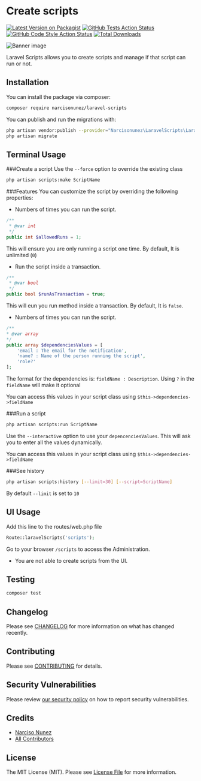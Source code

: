 # Create scripts

[![Latest Version on Packagist](https://img.shields.io/packagist/v/narcisonunez/laravel-scripts.svg?style=flat-square)](https://packagist.org/packages/narcisonunez/laravel-scripts)
[![GitHub Tests Action Status](https://img.shields.io/github/workflow/status/narcisonunez/laravel-scripts/run-tests?label=tests)](https://github.com/narcisonunez/laravel-scripts/actions?query=workflow%3ATests+branch%3Amaster)
[![GitHub Code Style Action Status](https://img.shields.io/github/workflow/status/narcisonunez/laravel-scripts/Check%20&%20fix%20styling?label=code%20style)](https://github.com/narcisonunez/laravel-scripts/actions?query=workflow%3A"Check+%26+fix+styling"+branch%3Amaster)
[![Total Downloads](https://img.shields.io/packagist/dt/narcisonunez/laravel-scripts.svg?style=flat-square)](https://packagist.org/packages/narcisonunez/laravel-scripts)

![Banner image](https://banners.beyondco.de/Laravel%20Scripts.png?theme=light&packageManager=composer+require&packageName=narcisonunez%2Flaravel-scripts&pattern=topography&style=style_2&description=&md=1&showWatermark=1&fontSize=100px&images=https%3A%2F%2Flaravel.com%2Fimg%2Flogomark.min.svg
)

Laravel Scripts allows you to create scripts and manage if that script can run or not.

## Installation

You can install the package via composer:

```bash
composer require narcisonunez/laravel-scripts
```

You can publish and run the migrations with:

```bash
php artisan vendor:publish --provider="Narcisonunez\LaravelScripts\LaravelScriptsServiceProvider" --tag="laravel-scripts-migrations"
php artisan migrate
```

## Terminal Usage
###Create a script
Use the `--force` option to override the existing class
```bash
php artisan scripts:make ScriptName
```

###Features
You can customize the script by overriding the following properties:

* Numbers of times you can run the script.
```php
/**
 * @var int
 */
public int $allowedRuns = 1;
```
This will ensure you are only running a script one time.
By default, It is unlimited (`0`)

* Run the script inside a transaction.
```php
/**
 * @var bool
 */
public bool $runAsTransaction = true;
```
This will eun you run method inside a transaction.
By default, It is `false`.

* Numbers of times you can run the script.
```php
/**
* @var array
*/
public array $dependenciesValues = [
    'email : The email for the notification',
    'name? : Name of the person running the script',
    'role?'
];
```
The format for the dependencies is:
`fieldName : Description`. Using `?` in the `fieldName` will make it optional

You can access this values in your script class using `$this->dependencies->fieldName`

###Run a script
```bash
php artisan scripts:run ScriptName
```
Use the `--interactive` option to use your `depencenciesValues`. This will ask you to enter all the values dynamically.

You can access this values in your script class using `$this->dependencies->fieldName`

###See history
```bash
php artisan scripts:history [--limit=30] [--script=ScriptName]
```
By default `--limit` is set to `10`

## UI Usage
Add this line to the routes/web.php file
```php
Route::laravelScripts('scripts');
```
Go to your browser `/scripts` to access the Administration.

* You are not able to create scripts from the UI.

## Testing
```bash
composer test
```

## Changelog

Please see [CHANGELOG](CHANGELOG.md) for more information on what has changed recently.

## Contributing

Please see [CONTRIBUTING](.github/CONTRIBUTING.md) for details.

## Security Vulnerabilities

Please review [our security policy](../../security/policy) on how to report security vulnerabilities.

## Credits

- [Narciso Nunez](https://github.com/narcisonunez)
- [All Contributors](../../contributors)

## License

The MIT License (MIT). Please see [License File](LICENSE.md) for more information.
